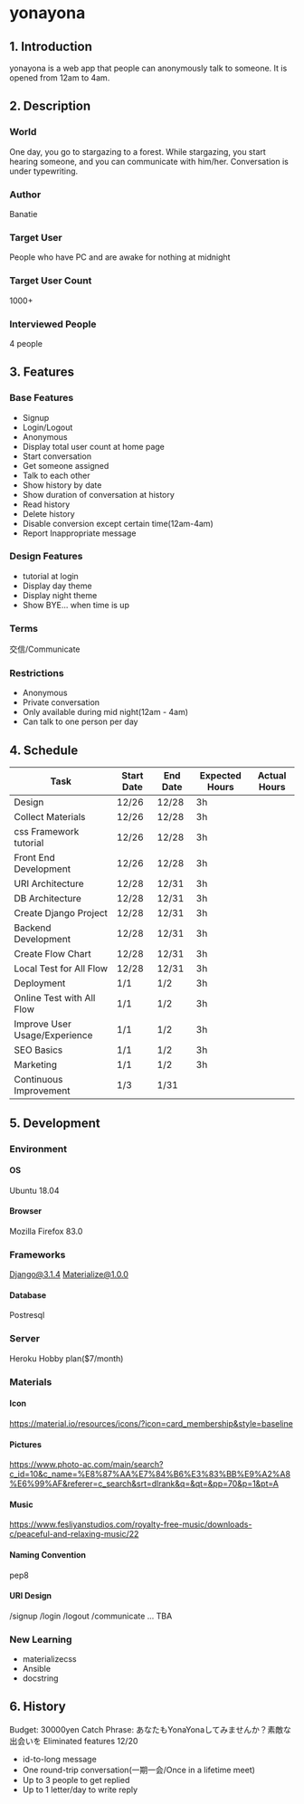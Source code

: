 # yonayona

## 1. Introduction
yonayona is a web app that people can anonymously talk to someone.
It is opened from 12am to 4am.

## 2. Description
### World
One day, you go to stargazing to a forest.
While stargazing, you start hearing someone, and you can communicate with him/her.
Conversation is under typewriting.

### Author
Banatie

### Target User
People who have PC and are awake for nothing at midnight

### Target User Count
1000+

### Interviewed People
4 people

## 3. Features
### Base Features
- Signup
- Login/Logout
- Anonymous
- Display total user count at home page
- Start conversation
- Get someone assigned
- Talk to each other
- Show history by date
- Show duration of conversation at history
- Read history
- Delete history
- Disable conversion except certain time(12am-4am)
- Report Inappropriate message

### Design Features
- tutorial at login
- Display day theme
- Display night theme
- Show BYE... when time is up

### Terms
交信/Communicate

### Restrictions
- Anonymous
- Private conversation
- Only available during mid night(12am - 4am)
- Can talk to one person per day

## 4. Schedule
Task  | Start Date | End Date | Expected Hours | Actual Hours
------- |-------|------------|----------|--------------
Design  | 12/26 | 12/28 | 3h | 
Collect Materials  | 12/26 | 12/28 | 3h | 
css Framework tutorial  | 12/26 | 12/28 | 3h | 
Front End Development  | 12/26 | 12/28 | 3h | 
URI Architecture  | 12/28 | 12/31 | 3h | 
DB Architecture  | 12/28 | 12/31 | 3h | 
Create Django Project  | 12/28 | 12/31 | 3h | 
Backend Development  | 12/28 | 12/31 | 3h | 
Create Flow Chart  | 12/28 | 12/31 | 3h | 
Local Test for All Flow  | 12/28 | 12/31 | 3h | 
Deployment  | 1/1 | 1/2 | 3h | 
Online Test with All Flow  | 1/1 | 1/2 | 3h | 
Improve User Usage/Experience  | 1/1 | 1/2 | 3h | 
SEO Basics | 1/1 | 1/2 | 3h | 
Marketing  | 1/1 | 1/2 | 3h | 
Continuous Improvement  | 1/3 | 1/31 |  | 

## 5. Development
### Environment
#### OS
Ubuntu 18.04
#### Browser
Mozilla Firefox 83.0
### Frameworks
Django@3.1.4
Materialize@1.0.0
#### Database
Postresql
### Server
Heroku Hobby plan($7/month)

### Materials
#### Icon
https://material.io/resources/icons/?icon=card_membership&style=baseline
#### Pictures
https://www.photo-ac.com/main/search?c_id=10&c_name=%E8%87%AA%E7%84%B6%E3%83%BB%E9%A2%A8%E6%99%AF&referer=c_search&srt=dlrank&q=&qt=&pp=70&p=1&pt=A
#### Music
https://www.fesliyanstudios.com/royalty-free-music/downloads-c/peaceful-and-relaxing-music/22

#### Naming Convention
pep8

#### URI Design
/signup
/login
/logout
/communicate
...
TBA

### New Learning
- materializecss
- Ansible
- docstring

## 6. History
Budget: 30000yen
Catch Phrase: あなたもYonaYonaしてみませんか？素敵な出会いを
Eliminated features
12/20
- id-to-long message
- One round-trip conversation(一期一会/Once in a lifetime meet)
- Up to 3 people to get replied
- Up to 1 letter/day to write reply